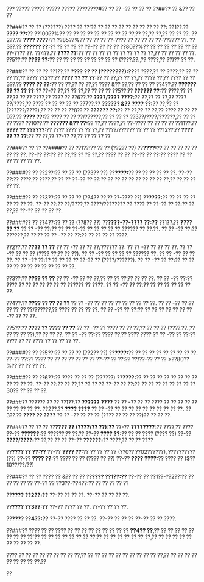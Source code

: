 ??? ????? ????? ????? ????? ????????#?? ?? ?? -?? ?? ?? ??
??##?? ?? &?? ?? ??

??###?? ?? ?? (??????)
???? ?? ??'?? ?? ?? ?? ?? ?? ?? ?? ?? ?? ??:
??1??.?? **???? ??:**?? ??100??%?? ?? ?? ?? ?? ?? ?? ?? ?? ?? ??,?? ??,?? ??,?? ?? ?? ??.
??2??.?? **???? ????:**?? ??85??%?? ?? ?? ?? ??-???? ?? ?? ?? ?? ??-?????? ??.
??3??.?? **?????? ??:**?? ?? ?? ?? ?? ??-?? ?? ?? ?? ??80??%?? ?? ?? ?? ?? ?? ?? ?? ??-???? ??.
??4??.?? **???? ??:**?? ?? ?? ?? ?? ?? ?? ?? ?? ?? ??,?? ?? ?? ?? ?? ??.
??5??.?? **???? ??:**?? ?? ?? ?? ?? ?? ?? ?? ?? ?? (????.??.,?? ????,?? ??)?? ?? ??.

??###?? ?? ?? ??
??1??.?? **???? ?? ?? (????????):??**?? ????,?? ?? ????,?? ?? ?? ?? ??,?? ????
??2??.?? **???? ?? ?? ??:**?? ?? ??,?? ?? ??,?? ???? ??,?? ???? ??
??3??.?? **???? ?? ??:**?? ?? ??,?? ?? ??,?? ???? &?? ??,?? ?? ?? ??
??4??.?? **?????? ?? ?? ?? ??:**?? ??-?? ??,?? ?? ??,?? ?? ?? ??
??5??.?? **?????? ??:**?? ????,?? ?? ??,?? ??,?? ????,?? ???? ??
??6??.?? **????/???? ????:**?? ??,?? ?? ??,?? ???? ??/????,?? ???? ?? ?? ?? ?? ??
??7??.?? **?????? &?? ???? ??:**?? ??,?? ?? (??????/????),?? ?? ?? ??
??8??.?? **?????? ??:**?? ?? ??,?? ?? ??,?? ???? ?? ??
??9??.?? **???? ??:**?? ???? ?? ?? ??/??????,?? ?? ?? ?? ??3??/????/??????,?? ?? ?? ?? ????
??10??.?? **?????? &?? ??:**?? ??,?? ????,?? ??-???? ?? ?? ?? ??
??11??.?? **???? ?? ??????:**?? ???? ???? ?? ?? ??,?? ????/?????? ?? ?? ??
??12??.?? **???? ?? ?? ??:**?? ?? ??,?? ??-?? ??,?? ?? ?? ?? ??

??###?? ?? ??
??####?? ?? ??1??:?? ?? ?? (??2?? ??)
??**????:**?? ?? ?? ?? ?? ?? ?? ?? ??.
??-?? ??:?? ?? ??,?? ?? ?? ??,?? ???? ?? ??
??-?? ?? ??:?? ???? ?? ?? ?? ?? ?? ?? ??.

??####?? ?? ??2??:?? ?? ?? ?? (??3?? ??)
??**????:**?? ?? ?? ?? ?? ?? ??.
??-?? ??:?? ????,?? ????,?? ?? ??
??-?? ?? ??:?? ?? ?? ?? ?? ?? ?? ?? ?? ??,?? ??,?? ?? ?? ??.

??####?? ?? ??3??:?? ?? ?? ?? (??4?? ??,?? ??-???? ??)
??**????:**?? ?? ?? ?? ?? ?? ?? ?? ??.
??-?? ??:?? ??/????,?? ????/???????? ?? ???? ??
??-?? ?? ??:?? ?? ??,?? ??-?? ?? ?? ?? ??.

??####?? ?? ??4??:?? ?? ?? (??8?? ??)
??**????-??-???? ??:??**
??1??.?? **???? ?? ??**
??  ?? -?? ??:?? ?? ?? ??-?? ?? ?? ?? ?? ?? ?????? ?? ??.??.
??  ?? -?? ??:?? ??????,?? ??.??
??  ?? -?? ?? ??:?? ?? ?? ?? ?? ????.

??2??.?? **???? ?? ??**
??  ?? -?? ?? ?? ??/?????? ??:
??    ?? -?? ?? ?? ?? ??.
??    ?? -?? ?? ?? ?? (???? ??,?? ?? ??).
??    ?? -?? ?? ?? ?? ?? ?????? ??.
??    ?? -?? ?? ?? ??.
??  ?? -?? ??:?? ?? ?? ?? ?? ??-?? ?? (????/??????).
??  ?? -?? ?? ??:?? ?? ?? ?? ?? ?? ?? ?? ?? ?? ?? ?? ??.

??3??.?? **???? ?? ??**
??  ?? -?? ?? ?? ??,?? ?? ?? ??,?? ?? ?? ??.
??  ?? -?? ??:?? ???? ?? ?? ?? ?? ?? ?? ?? ?????? ?? ????.
??  ?? -?? ?? ??:?? ?? ?? ?? ?? ?? ?? ??.

??4??.?? **???? ?? ?? ?? ??**
??  ?? -?? ?? ?? ?? ?? ?? ?? ?? ?? ??.
??  ?? -?? ??:?? ?? ?? ?? ??/??????,?? ???? ?? ?? ?? ??.
??  ?? -?? ?? ??:?? ?? ?? ?? ?? ?? ?? ??-?? ?? ?? ??.

??5??.?? **???? ?? ???? ?? ??**
??  ?? -?? ?? ???? ?? ?? ??,?? ?? ?? ?? (????.??.,?? ?? ?? ?? ??),?? ?? ?? ??.
??  ?? -?? ??:?? ???? ??,?? ???? ????
??  ?? -?? ?? ??:?? ???? ?? ?? ???? ?? ?? ?? ?? ??.

??####?? ?? ??5??:?? ?? ?? ?? (??2?? ??)
??**????:**?? ?? ?? ?? ?? ?? ?? ?? ?? ??.
??-?? ??:?? ???? ?? ?? ?? ?? ?? ?? ??
??-?? ?? ??:?? ??/??-?? ?? ?? >??80??%?? ?? ?? ?? ??.

??####?? ?? ??6??:?? ???? ?? ?? ?? (??????)
??**????:**?? ?? ?? ?? ?? ?? ?? ?? ?? ?? ?? ?? ??.
??-?? ??:?? ?? ??,?? ?? ?? ??
??-?? ?? ??:?? ?? ?? ?? ?? ?? ?? ?? ??30?? ?? ?? ?? ??.

??###?? ?????? ?? ??
??1??.?? **?????? ????**
??  ?? -?? ?? ?? ???? ?? ?? ?? ?? ?? ?? ?? ?? ?? ??.
??2??.?? **???? ????**
??  ?? -?? ?? ?? ?? ?? ?? ?? ?? ?? ?? ??.
??3??.?? **???? ?? ????**
??  ?? -?? ?? ?? ?? (???? ?? ?? ?? ??)?? ?? ?? ??.

??###?? ?? ?? ??
??**???? ?? (????/?? ??):??**
??-?? **????????:**?? ????,?? ????
??-?? **??????:**?? ??????,?? ??.??
??-?? **???? ??:**?? ?? ?? ???? (???? ??)
??-?? **????/????:**?? ??,?? ?? ??
??-?? **??????:**?? ????,?? ??,?? ????

??**???? ?? ??:??**
??-?? **???? ??:**?? ?? ?? ?? ?? ($??0??.??02?? ?? ??),?? ?? ?? ?? ?? ($??)
??-?? **???? ??:**?? ???? ?? ?? (???? ?? ??)
??-?? **???? ????:**?? ???? ?? ($??10??/??/??)

??###?? ?? ?? ???? ?? &?? ?? ??
??**???? ??1??:??**
??-?? ?? ??1??-??2??:?? ?? ?? ?? ?? ??
??-?? ?? ??3??-??4??:?? ?? ?? ?? ?? ??

??**???? ??2??:??**
??-?? ?? ?? ??.
??-?? ?? ?? ?? ??.

??**???? ??3??:??**
??-?? ???? ?? ??.
??-?? ?? ?? ??.

??**???? ??4??:??**
??-?? ???? ?? ?? ??.
??-?? ?? ?? ?? ??-?? ?? ?? ????.

??###?? ???? ?? ??
???? ?? ?? ?? ?? ?? ?? ?? ?? ?? **??4?? ??**,?? ?? ?? ?? ?? ?? ?? ?? ?? ??'?? ?? ?? ?? ?? ?? ?? ?? ??.?? ?? ?? ?? ?? ?? ?? ??,?? ?? ?? ?? ?? ?? ?? ?? ?? ?? ??.

???? ?? ?? ?? ?? ?? ?? ?? ?? ??,?? ?? ?? ?? ?? ?? ?? ?? ?? ?? ?? ??,?? ?? ?? ?? ?? ?? ?? ?? ?? ??.??

??
